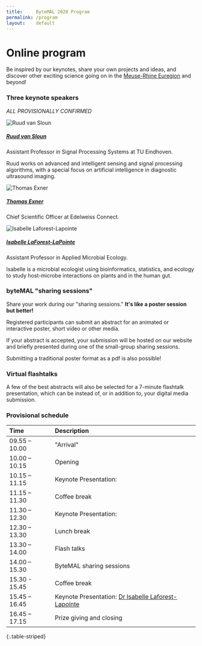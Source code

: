 ```yaml
---
title:     ByteMAL 2020 Program
permalink: /program
layout:    default
---
```


# Online program

Be inspired by our keynotes, share your own projects and ideas, 
and discover other exciting science going on in the [Meuse-Rhine Euregion](https://en.wikipedia.org/wiki/Meuse%E2%80%93Rhine_Euroregion) and beyond!

### Three keynote speakers

*ALL PROVISIONALLY CONFIRMED*

<div class="card container-md mb-3">
  <div class="row no-gutters">
    <div class="col-md-4">
      <img src="/bytemal-2020/images/ruud.jpg" class="card-img rounded" alt="Ruud van Sloun">
    </div>
    <div class="col-md-8">
      <div class="card-body">
        <h5 class="card-title"><a href="https://www.tue.nl/en/research/researchers/ruud-van-sloun/">Ruud van Sloun</a></h5>
        <p class="card-text font-weight-bold">Assistant Professor in Signal Processing Systems at TU Eindhoven.</p>
        <p class="card-text">Ruud works on advanced and intelligent sensing and signal processing algorithms, with a special focus on artificial intelligence in diagnostic ultrasound imaging.</p>
      </div>
    </div>
  </div>
</div>

<div class="card container-md mb-3">
  <div class="row no-gutters">
    <div class="col-md-4">
      <img src="/bytemal-2020/images/thomas.jpg" class="card-img rounded" alt="Thomas Exner">
    </div>
    <div class="col-md-8">
      <div class="card-body">
        <h5 class="card-title"><a href="https://www.edelweissconnect.com/team-dc/thomas-exner">Thomas Exner</a></h5>
        <p class="card-text font-weight-bold">Chief Scientific Officer at Edelweiss Connect.</p>
        <p class="card-text>Thomas is responsible for the scientific planning, execution and supervision of commercial projects in the area of data management and integrated testing strategy development for risk/safety assessment of chemicals, drugs and nano materials.</p>
      </div>
    </div>
  </div>
</div>

<div class="card container-md mb-3">
  <div class="row no-gutters">
    <div class="col-md-4">
      <img src="/bytemal-2020/images/isabelle.jpg" class="card-img rounded" alt="Isabelle Laforest-Lapointe">
    </div>
    <div class="col-md-8">
      <div class="card-body">
        <h5 class="card-title"><a href="https://isabellelaforestlapointe.wordpress.com/">Isabelle LaForest-LaPointe</a></h5>
        <p class="card-text font-weight-bold">Assistant Professor in Applied Microbial Ecology.</p>
        <p class="card-text">Isabelle is a microbial ecologist using bioinformatics, statistics, and ecology to study host-microbe interactions on plants and in the human gut.</p>
      </div>
    </div>
  </div>
</div>


### byteMAL "sharing sessions"

Share your work during our "sharing sessions." **It's like a poster session but better!** 

Registered participants can submit an abstract for an animated or interactive poster, short video or other media. 

If your abstract is accepted, your submission will be hosted on our website and briefly presented during one of the small-group sharing sessions. 

Submitting a traditional poster format as a pdf is also possible!

### Virtual flashtalks

A few of the best abstracts will also be selected for a 7-minute flashtalk presentation, which can be instead of, or in addition to, your digital media submission.

### Provisional schedule 

| Time      | Description |
| :---        |    :----   |
| 09.55 – 10.00  | "Arrival"                |
| 10.00 – 10.15  | Opening                  |
| 10.15 – 11.15  | Keynote Presentation:    |
| 11.15 – 11.30  | Coffee break             |
| 11.30 – 12.30  | Keynote Presentation:    |
| 12.30 – 13.30  | Lunch break              |
| 13.30 – 14.00  | Flash talks              |
| 14.00 – 15.30  | ByteMAL sharing sessions |
| 15.30 - 15.45  | Coffee break             |
| 15.45 – 16.45  | Keynote Presentation: [Dr Isabelle Laforest-Lapointe](https://isabellelaforestlapointe.wordpress.com/)   |
| 16.45 – 17.15  | Prize giving and closing |
{:.table-striped}


